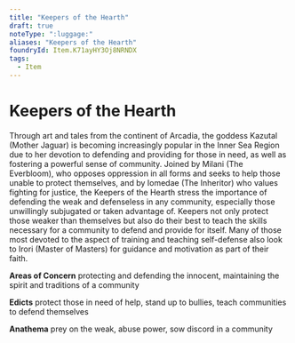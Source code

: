 ```yaml
---
title: "Keepers of the Hearth"
draft: true
noteType: ":luggage:"
aliases: "Keepers of the Hearth"
foundryId: Item.K71ayHY3Oj8NRNDX
tags:
  - Item
---
```


# Keepers of the Hearth

Through art and tales from the continent of Arcadia, the goddess Kazutal (Mother Jaguar) is becoming increasingly popular in the Inner Sea Region due to her devotion to defending and providing for those in need, as well as fostering a powerful sense of community. Joined by Milani (The Everbloom), who opposes oppression in all forms and seeks to help those unable to protect themselves, and by Iomedae (The Inheritor) who values fighting for justice, the Keepers of the Hearth stress the importance of defending the weak and defenseless in any community, especially those unwillingly subjugated or taken advantage of. Keepers not only protect those weaker than themselves but also do their best to teach the skills necessary for a community to defend and provide for itself. Many of those most devoted to the aspect of training and teaching self-defense also look to Irori (Master of Masters) for guidance and motivation as part of their faith.

**Areas of Concern** protecting and defending the innocent, maintaining the spirit and traditions of a community

**Edicts** protect those in need of help, stand up to bullies, teach communities to defend themselves

**Anathema** prey on the weak, abuse power, sow discord in a community
